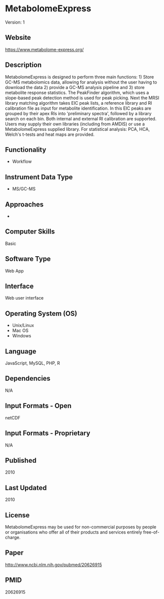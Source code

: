 # MetabolomeExpress
Version: 1

## Website
https://www.metabolome-express.org/

## Description
MetabolomeExpress is designed to perform three main functions: 1) Store GC-MS metabolomics data, allowing for analysis without the user having to download the data 2) provide a GC-MS analysis pipeline and 3) store metabolite response statistics. The PeakFinder algorithm, which uses a slope-based peak detection method is used for peak picking. Next the MRSI library matching algorithm takes EIC peak lists, a reference library and RI calibration file as input for metabolite identification. In this EIC peaks are grouped by their apex RIs into 'preliminary spectra', followed by a library search on each bin. Both internal and external RI calibration are supported. Users may supply their own libraries (including from AMDIS) or use a MetabolomeExpress supplied library. For statistical analysis: PCA, HCA, Welch's t-tests and heat maps are provided.

## Functionality
- Workflow

## Instrument Data Type
- MS/GC-MS

## Approaches
-

## Computer Skills
Basic

## Software Type
Web App

## Interface
Web user interface

## Operating System (OS)
- Unix/Linux
- Mac OS
- Windows

## Language
JavaScript, MySQL, PHP, R

## Dependencies
N/A

## Input Formats - Open
netCDF

## Input Formats - Proprietary
N/A

## Published
2010

## Last Updated
2010

## License
MetabolomeExpress may be used for non-commercial purposes by people or organisations who offer all of their products and services entirely free-of-charge.

## Paper
http://www.ncbi.nlm.nih.gov/pubmed/20626915

## PMID
20626915
